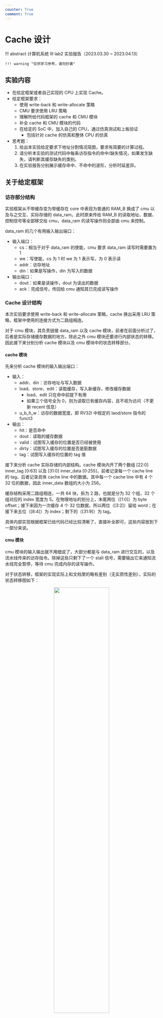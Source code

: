 ```yaml
---
counter: True
comment: True
---
```


# Cache 设计

!!! abstract
    计算机系统 Ⅲ lab2 实验报告（2023.03.30 ~ 2023.04.13）

    !!! warning "仅供学习参考，请勿抄袭"

## 实验内容
- 在给定框架或者自己实现的 CPU 上实现 Cache。
- 给定框架要求：
    - 使用 write-back 和 write-allocate 策略
    - CMU 要求使用 LRU 策略
    - 理解所给代码框架的 cache 和 CMU 模块
    - 补全 cache 和 CMU 模块的代码
    - 在给定的 SoC 中，加入自己的 CPU，通过仿真测试和上板验证
        - 包括针对 cache 的仿真和整体 CPU 的仿真
- 思考题：
    1. 给出本实验给定要求下地址分割情况简图，要求有简要的计算过程。
    2. 请分析本实验的测试代码中每条访存指令的命中/缺失情况，如果发生缺失，请判断其缓存缺失的类别。
    3. 在实验报告分别展示缓存命中、不命中的波形，分析时延差异。

## 关于给定框架

### 访存部分结构

实验框架从不带缓存变为带缓存在 core 中表现为普通的 RAM_B 换成了 cmu 以及与之交互、实际存储的 data_ram。此时原来传给 RAM_B 的读取地址、数据、控制信号等全部移交给 cmu，data_ram 的读写操作则全部由 cmu 来控制。

data_ram 的几个有用输入输出端口：

- 输入端口：
    - cs：相当于对于 data_ram 的使能，cmu 要求 data_ram 读写时需要置为 1
    - we：写使能，cs 为 1 时 we 为 1 表示写，为 0 表示读
    - addr：访存地址
    - din：如果是写操作，din 为写入的数据
- 输出端口：
    - dout：如果是读操作，dout 为读出的数据
    - ack：完成信号，传回给 cmu 通知其已完成读写操作

### Cache 设计结构

本次实验要求使用 write-back 和 write-allocate 策略，cache 换出采用 LRU 策略，框架中使用的连接方式为二路组相连。

对于 cmu 模块，其负责链接 data_ram 以及 cache 模块，前者在前面分析过了，后者是实际存储缓存数据的地方。除此之外 cmu 模块还要进行内部状态的转移。因此接下来分别分析 cache 模块以及 cmu 模块中的状态转移部分。

#### cache 模块

先来分析 cache 模块的输入输出端口：

- 输入：
    - addr、din：访存地址与写入数据
    - load、store、edit：读取缓存，写入新缓存，修改缓存数据
        - load、edit 只在命中前提下有用
        - 如果三个信号全为 0，则为读取已有缓存内容，且不视为访问（不更新 recent 信息）
    - u_b_h_w：访存的数据宽度，即 RV32I 中规定的 laod/store 指令的 funct3
- 输出：
    - hit：是否命中
    - dout：读取的缓存数据
    - valid：试图写入缓存的位置是否已经被使用
    - dirty：试图写入缓存的位置是否是脏数据
    - tag：试图写入缓存的位置的 tag 值

接下来分析 cache 实际存储的内部结构。cache 模块内开了两个数组 [22:0] inner_tag [0:63] 以及 [31:0] inner_data [0:255]，前者记录每一个 cache line 的 tag，后者记录具体 cache line 中的数据。其中每一个 cache line 中有 4 个 32 位的数据，因此 inner_data 数组的大小为 256。

缓存结构采用二路组相连，一共 64 块，拆为 2 路，也就是分为 32 个组，32 个组对应的 index 宽度为 5。在物理地址的划分上，末尾两位（[1:0]）为 byte offset；接下来因为一次缓存 4 个 32 位数据，所以两位（[3:2]）留给 word；在接下来五位（[8:4]）为 index；剩下的（[31:9]）为 tag。

具体内部实现根据框架已给代码已经比较清晰了，直接补全即可，这些内容放到下一部分来说。

#### cmu 模块

cmu 模块的输入输出就不用细说了，大部分都是与 data_ram 进行交互的，以及流水线传来的访存指令。除掉这些只剩下了一个 stall 信号，需要输出它来通知流水线完全暂停，等待 cmu 完成内存的读写操作。

对于状态转移，框架的实现实际上和文档里的略有差别（无实质性差别），实际的状态转移图如下：

<div style="text-align: center;">
<img src="/assets/images/cs/system/cs3/lab2/cmu_states.png" width="60%" style="margin: 0 auto;">
</div>

因此后续补全 cmu 的状态转移部分按照这个图就可以了，以及 word_count 代表了记录访存了几个数据，BACK 和 FILL 都需要经过四次访存才会完成，每次完成由 data_ram 的 ack 信号来指定。

接下来 cmu 控制 cache 模块的部分：

- S_IDLE、S_WAIT 状态：按照正常流水线的访存指令传给 cache 模块
- S_BACK、S_PRE_BACK 状态：此时需要读取缓存内容准备写入 RAM，所以此时几个使能信号全为 0，只读取出值，且 u_b_h_w 为 010（读取 32 位数据）
- S_FILL 状态：此时是将 RAM 读出的数据写入缓存中，当读取完成后进行写入，所以 store 信号和 RAM 的 ack 保持同步，其他类似 S_BACK

接下来 cmu 控制 RAM 的部分：

- S_IDLE、S_PRE_BACK、S_WAIT：不访问 RAM，使能全 0
- S_BACK：写入 RAM，cs、we 为 1，需要正确设置 addr，din 为 cache 模块读出的数据
- S_FILL：读取 RAM，cs 为 1，we 为 0，同样设置 addr

剩下的就是 stall 信号了，这是要通知流水线全部 stall 等待缓存读取完成的信号，所以只要下一次的状态不是 S_IDLE，就要一直等待。

至此框架里新增的部分就已经完全清晰了，接下来完成代码的补全。

## Cache 代码补全
### CMU 控制模块

状态转移部分，直接根据上面分析得到的图进行状态补全即可：

```verilog
case (state)
    S_IDLE: begin
        if (en_r || en_w) begin
            if (cache_hit) next_state = S_IDLE;
            else if (cache_valid && cache_dirty) next_state = S_PRE_BACK;
            else next_state = S_FILL;
        end
        next_word_count = 2'b00;
    end

    S_PRE_BACK: begin
        next_state = S_BACK;
        next_word_count = 2'b00;
    end

    S_BACK: begin
        if (mem_ack_i && word_count == {2{1'b1}})  next_state = S_FILL;
        else next_state = S_BACK;

        if (mem_ack_i) next_word_count = word_count + 2'b01;
        else next_word_count = word_count;
    end

    S_FILL: begin
        if (mem_ack_i && word_count == {2{1'b1}}) next_state = S_WAIT;
        else next_state = S_FILL;

        if (mem_ack_i) next_word_count = word_count + 2'b01;
        else next_word_count = word_count;
    end

    S_WAIT: begin
        next_state = S_IDLE;
        next_word_count = 2'b00;
    end
endcase
```

控制 cache 和 RAM 的部分不需要修改。还剩下的就是输出 stall 信号，直接判断 next_state 和 S_IDLE 是否相等即可：

```verilog
assign stall = next_state != S_IDLE;
```

### Cache 存储模块

这部分是二路组相连的缓存内部结构，大部分需要补全的代码有另一路的内容作为参考。而且需要补全的部分比较细，这里分条来说：

- addr_tag：从传入地址中提取出 tag 部分，addr[31:9] 即可
- addr_index：同样提取 index，addr[8:4]
- addr_element2：第二路的块地址，因为第一路为 {addr_index, 1'b0}，所以第二路为 {addr_index, 1'b1}（即 index 为 0 时索引为 0 和 1，index 为 1 时索引为 2 和 3）
- addr_word2：第二路的字对应在 inner_data 中的索引，仿照第一路为 {addr_element2, addr[3:2]}
- 接下来是没什么好说的照抄环节
    - word2 = inner_data[addr_word2]
    - half_word2 = addr[1] ? word2[31:16] : word2[15:0]
    - byte2 = addr[1] ? addr[0] ? word2[31:24] : word2[23:16] : addr[0] ? word2[15:8] : word2[7:0]
    - recent2 = inner_recent[addr_element2]
    - valid2 = inner_valid[addr_element2]
    - dirty2 = inner_dirty[addr_element2]
    - tag2 = inner_tag[addr_element2]
    - hit2 = valid2 && (tag2 == addr_tag)
- 然后是关于 valid dirty tag hit 四个信号的时序赋值
    - valid 表示当前想要写入的缓存位置是否已经在使用，此时要判断想要写入哪一路，如果 recent1 为 1，则第一路最近使用过，所以要写入第二路，于是判断 valid2 是否为 1
        - 因此 valid <= recent1 ? valid2 : valid1
    - dirty 同理，recent1 ? dirty2 : dirty1
    - tag 同理，recent1 ? tag2 : tag1
    - hit 表示当前的访存是否 hit，只要两路中有一个 hit 了那就是 hit，所以 hit <= hit1 | hit2
- 接下来针对 load 和 edit 使能为 1 时对两路 hit 进行分开处理，照抄另一路即可，这里不赘述
- 略有一点不同的是对于 store 为 1 时的处理
    - 但实际上也并没有什么区别
    - recent1 为 1 时接下来会写入第二路，recent1 不为 1 时写入第一路
    - 因此此时肯定已经完成了脏数据的写回，所以也不用像框架注释里写的那样分开讨论 recent2 的值判断是 replace 还是 place，因为都一样的
    - 所以还是照抄另一路即可

### 关于动态分支预测模块的补充

这次 cache 我加在 lab1 基础上了，所以带有分支预测的东西，测试发现最后没有正确跳转，因为 BHT 在每次时钟上升沿都会进行更新，所以就直接 00->01->11，然后认为预测正确将 refetch 设为了 0，但这时在处理缓存的内容，实际上并没有完成一个实际的周期，所以要给分支预测模块加上来自 cmu_stall 信号的输入，然后判断如果这个信号为 1 则不更新任何状态：

```verilog
module Branch_Prediction (
    ...
    input           cmu_stall
);
    ...

    always @(posedge clk or posedge rst) begin
        if (~cmu_stall) begin
            ...
        end
    end
endmodule
```

于是乎这次实验的全部代码就完成了。

## 实验测试结果
### 仿真波形

首先说明一下，本次实验为了在 mac 上编写、仿真测试方便，使用了 iverilog-vvp-gtkwave 这套工具链，波形图看起来和 vivado 的略有差别，但结果经最后比对是一致的，本报告中的波形图也都是在 GTKWave 中查看的（上传的代码为了方便也只包含有效的源码以及配置）。以及因为刚开始 lab2 框架代码存在一些数据冒险的问题，所以我是直接在 lab1 基础上加的 cache，所以最后死循环跳转还会有一点动态分支预测的结果在里面。

#### Cache 仿真
整体的波形：

<div style="text-align: center;">
<img src="/assets/images/cs/system/cs3/lab2/cache_wave0.png" width="100%" style="margin: 0 auto;">
</div>

可以看出总共消耗了 128 个周期，符合预期，其中共三次 hit，前四次 cache miss 写入 cache，第五次 miss 先写回再读入，消耗周期多一倍。

接下来详细分析三种情况的波形：

##### miss & clean

第一条指令就是 miss 的情况，load 0x4 miss，因此将 0x0 ~ 0xC 内容读入缓存

<div style="text-align: center;">
<img src="/assets/images/cs/system/cs3/lab2/cache_wave1.png" width="80%" style="margin: 0 auto;">
</div>

可见一切正常，读入了四次 RAM，消耗了 4*4（S_FILL）+ 1（S_WAIT）+ 1（S_IDLE）= 18 个周期。

##### miss & dirty

第八条指令的时候是 miss 且 dirty：

<div style="text-align: center;">
<img src="/assets/images/cs/system/cs3/lab2/cache_wave2.png" width="80%" style="margin: 0 auto;">
</div>

因为检测到了 miss 而且 dirty，所以 next_state 变为了 S_PRE_BACK，一个周期后变为了 S_BACK，先写回了原来位于第零组第一路的缓存数据，然后写入了新的数据。消耗了 1（S_PRE_BACK）+ 4*4（S_BACK）+ 4\*4（S_FILL）+ 1（S_WAIT）+ 1（S_IDLE）= 35 个周期。

##### hit

第三条和第四条是 hit：

<div style="text-align: center;">
<img src="/assets/images/cs/system/cs3/lab2/cache_wave3.png" width="45%" style="margin: 0 auto;">
</div>

一次是 read hit 一次是 write hit，均只消耗 1 周期

#### Core 仿真
针对完整 CPU Core 的仿真波形如下：

<div style="text-align: center;">   
<img src="/assets/images/cs/system/cs3/lab2/core_wave0.png" width="85%" style="margin: 0 auto;">
</div>

对照测试程序，第一条指令 addi 无影响，第二条指令 load miss，多消耗了 17 周期来加载缓存，接下来四条 load 均为 hit，可见这之后 x1~x5 已经变为了预期的值。接下来是 lui 和 addi 加载 x1 均只消耗一个周期。然后 store miss，加载了 0x000~0x00C，接着两条 store hit，然后一个 load miss。接下来再次 load miss，但此时有脏数据，所以先进行了写回，可以发现这时候 RAM 的数据发生了更新（因为前面的三条 store），然后同理加载缓存。接下来 load miss 但 clean，多消耗 17 周期，且此时 jal 指令在 ID 段，分支预测模块进行了判断（refetch 变为了 1），后面正常执行了 ori 指令后开始死循环跳转，且两次之后所有 jal 全部正确预测，也符合预期。

### 上板验证
上板测试一切正常。

## 思考题

1. **给出本实验给定要求下地址分割情况简图，要求有简要的计算过程**

<div style="text-align: center;">
<img src="/assets/images/cs/system/cs3/lab2/addr_split.png" width="80%" style="margin: 0 auto;">
</div>

这个框架里就有给，也不太清楚到底这个思考题要干什么，有什么需要计算的。

非要说点什么的话，后两个字节是用来针对 half word / byte 读取的，所以是 log2(4) = 2 宽度，接下来是每个 cache line 里四个 32 位数据的索引，所以宽度也是 log2(4) = 2。接下来是二路组相连结构中针对组的索引，一共 64 个单元，分为两路，所以是 32 组，宽度为 log2(32) = 5。最后剩下的 23 位全是 tag。这些在前面也都分析过啊其实……

2. **请分析本实验的测试代码中每条访存指令的命中/缺失情况，如果发生缺失，请判断其缓存缺失的类别**

实验测试代码即 mem_test.s，里面注释已经分析过了吧，那这里再写一下：

- 1: lb x1, 0x01C(x0)：读 miss，将 0x010~0x01C 数据写入第一组第一路
- 2、3、4、5：四次以不同形式读取 0x01C(x0)，全部 hit
- 6: lw x0, 0x210(x0)：读 miss，将 0x210~0x21C 数据写入第一组第二路
- 7、8 不是访存指令
- 9: sb x1, 0x0(x0)：写 miss，先将 0x000~0x00C 数据写入第零组第一路，然后修改数据（标记为脏）
- 10、11：两次写入上面读过的缓存，均 hit，均修改数据（标记为脏）
- 12: lw x6, 0x200(x0)：读 miss，将 0x200~0x20C 数据写入第零组第二路
- 13: lw x7, 0x400(x0)：读 miss，想要写入第零组第一路，但该路已经占用且为脏，所以先将 0x000~0x00C 数据写回内存，然后将 0x400~0x40C 数据写入第零组第一路
- 14: lw x8, 0x410(x0)：读 miss，想要写入第一组第一路，该路被占用但不脏，所以直接将 0x410~0x41C 数据写入第一组第一路覆盖

3. **在实验报告分别展示缓存命中、不命中的波形，分析时延差异**

波形分析见上，都有分析过。

